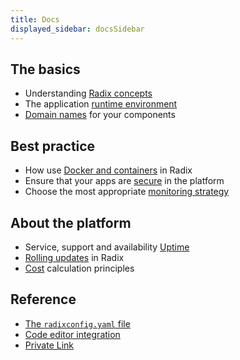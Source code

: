 ```yaml
---
title: Docs
displayed_sidebar: docsSidebar
---
```


## The basics

- Understanding [Radix concepts](/start/radix-concepts/index.md)
- The application [runtime environment](topic-runtime-env)
- [Domain names](topic-domain-names) for your components

## Best practice

- How use [Docker and containers](topic-docker/) in Radix
- Ensure that your apps are [secure](topic-security/) in the platform
- Choose the most appropriate [monitoring strategy](topic-monitoring/)

## About the platform

- Service, support and availability [Uptime](topic-uptime/)
- [Rolling updates](topic-rollingupdate/) in Radix
- [Cost](topic-cost/) calculation principles

## Reference

- [The `radixconfig.yaml` file](/radix-config/index.md)
- [Code editor integration](/docs/topic-code-editor-integration/index.md)
- [Private Link](/docs/topic-private-link/index.md)
